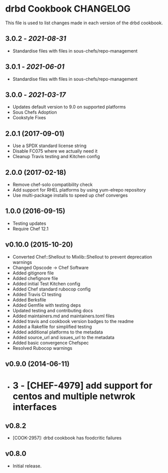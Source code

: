 # drbd Cookbook CHANGELOG

This file is used to list changes made in each version of the drbd cookbook.

## 3.0.2 - *2021-08-31*

- Standardise files with files in sous-chefs/repo-management

## 3.0.1 - *2021-06-01*

- Standardise files with files in sous-chefs/repo-management

## 3.0.0 - *2021-03-17*

- Updates default version to 9.0 on supported platforms
- Sous Chefs Adoption
- Cookstyle Fixes

## 2.0.1 (2017-09-01)

- Use a SPDX standard license string
- Disable FC075 where we actually need it
- Cleanup Travis testing and Kitchen config

## 2.0.0 (2017-02-18)

- Remove chef-solo compatibility check
- Add support for RHEL platforms by using yum-elrepo repository
- Use multi-package installs to speed up chef converges

## 1.0.0 (2016-09-15)

- Testing updates
- Require Chef 12.1

## v0.10.0 (2015-10-20)

- Converted Chef::Shellout to Mixlib::Shellout to prevent deprecation warnings
- Changed Opscode -> Chef Software
- Added gitignore file
- Added chefignore file
- Added initial Test Kitchen config
- Added Chef standard rubocop config
- Added Travis CI testing
- Added Berksfile
- Added Gemfile with testing deps
- Updated testing and contributing docs
- Added maintainers.md and maintainers.toml files
- Added travis and cookbook version badges to the readme
- Added a Rakefile for simplified testing
- Added additional platforms to the metadata
- Added source\_url and issues\_url to the metadata
- Added basic convergence Chefspec
- Resolved Rubocop warnings

## v0.9.0 (2014-06-11)

- # 3 - [CHEF-4979] add support for centos and multiple netwrok interfaces

## v0.8.2

- [COOK-2957]: drbd cookbook has foodcritic failures

## v0.8.0

- Initial release.
